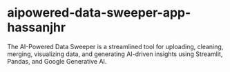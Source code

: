 # aipowered-data-sweeper-app-hassanjhr
 The AI-Powered Data Sweeper is a streamlined tool for uploading, cleaning, merging, visualizing data, and generating AI-driven insights using Streamlit, Pandas, and Google Generative AI.
